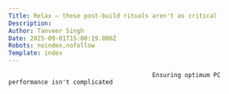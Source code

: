 ```yaml
---
Title: Relax — these post-build rituals aren't as critical
Description: 
Author: Tanveer Singh
Date: 2025-09-01T15:00:19.000Z
Robots: noindex,nofollow
Template: index
---
```


                                            Ensuring optimum PC performance isn't complicated
                                        